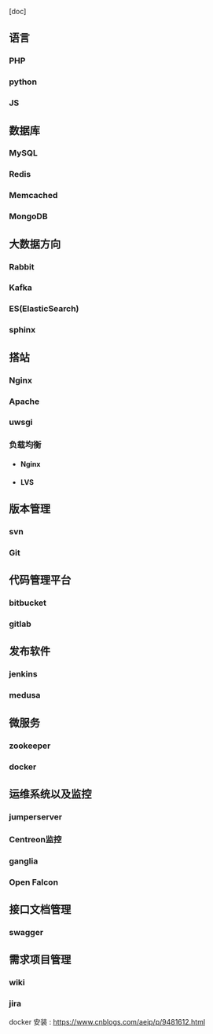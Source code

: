 

[doc]



## 语言

### PHP

### python

### JS



## 数据库

### MySQL

### Redis

### Memcached

### MongoDB



## 大数据方向

### Rabbit

### Kafka

### ES(ElasticSearch)

### sphinx



## 搭站

### Nginx

### Apache

### uwsgi

### 负载均衡

* #### Nginx

* #### LVS



## 版本管理

### svn

### Git



## 代码管理平台

### bitbucket

### gitlab



## 发布软件

### jenkins

### medusa



## 微服务

### zookeeper

### docker



## 运维系统以及监控

### jumperserver

### Centreon监控

### ganglia

### Open Falcon



## 接口文档管理

### swagger



## 需求项目管理

### wiki

### jira

docker  安装 : https://www.cnblogs.com/aeip/p/9481612.html